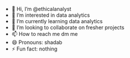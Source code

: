 - 👋 Hi, I’m @ethicalanalyst
- 👀 I’m interested in data analytics
- 🌱 I’m currently learning data analytics
- 💞️ I’m looking to collaborate on fresher projects
- 📫 How to reach me dm me
- 😄 Pronouns: shadab
- ⚡ Fun fact: nothing

<!---
ethicalanalyst/ethicalanalyst is a ✨ special ✨ repository because its `README.md` (this file) appears on your GitHub profile.
You can click the Preview link to take a look at your changes.
--->
